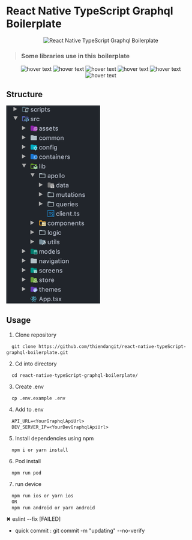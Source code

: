 # React Native TypeScript Graphql Boilerplate

<div align="center">
  <img src="https://www.clipartmax.com/png/full/1-13184_teddy-clipart-tiger-cat-card-svg-cutting-file-free.png" alt="React Native TypeScript Graphql Boilerplate" width="300"/>
</div>

> ### Some libraries use in this boilerplate

<div align="center">
  <img src="https://reactnative.dev/img/header_logo.svg" width="140" title="hover text">
  <img src="https://uploads.getpop.org/wp-content/uploads/2019/07/graphql.png" width="155" title="hover text">
  <img src="https://reactnavigation.org/img/spiro.svg" width="140" title="hover text">
  <img src="https://iconape.com/wp-content/files/ke/21383/svg/apollo-graphql-compact.svg" width="140" title="hover text">
  <img src="https://code4developers.com/wp-content/uploads/2018/01/Redux.png" width="170" title="hover text">
  <img src="https://nativebase.io/assets/img/front-page-icon.png" width="120" title="hover text">
</div>

## Structure

<img src="src/assets/image/structure.png" alt="React Native TypeScript Graphql Boilerplate" width="250"/>

## Usage

1. Clone repository

```
  git clone https://github.com/thiendangit/react-native-typeScript-graphql-boilerplate.git
```

2. Cd into directory

```
  cd react-native-typeScript-graphql-boilerplate/
```

3. Create .env

```
  cp .env.example .env
```

4. Add to .env

```
  API_URL=<YourGraphqlApiUrl>
  DEV_SERVER_IP=<YourDevGraphqlApiUrl>
```

5. Install dependencies using npm

```
  npm i or yarn install
```

6. Pod install

```
  npm run pod
```

7. run device

```
  npm run ios or yarn ios
  OR
  npm run android or yarn android
```

 ✖ eslint --fix [FAILED]
 - quick commit : git commit -m "updating"  --no-verify

